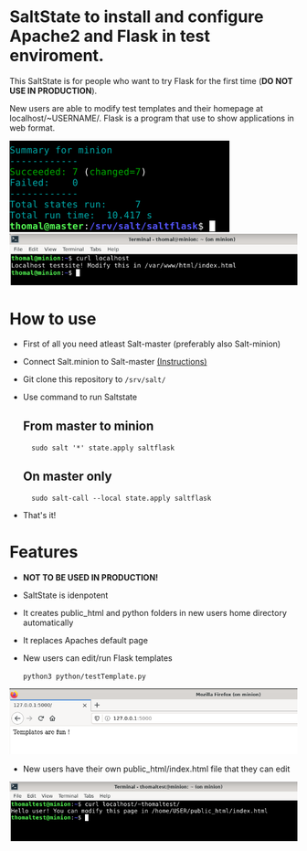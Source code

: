 # SaltState to install and configure Apache2 and Flask in test enviroment.

This SaltState is for people who want to try Flask for the first time (__DO NOT USE IN PRODUCTION__).

New users are able to modify test templates and their homepage at localhost/~USERNAME/. Flask is a program
that use to show applications in web format.

![Image](/saltflask/screenshots/result.png)
![Image](/saltflask/screenshots/curllocalhost.png)

# How to use

- First of all you need atleast Salt-master (preferably also Salt-minion)
- Connect Salt.minion to Salt-master [(Instructions)](https://tuomaslintula.wordpress.com/2021/11/04/tehtava-h2-2/)
- Git clone this repository to `/srv/salt/`
- Use command to run Saltstate

	## From master to minion
		sudo salt '*' state.apply saltflask
	
	## On master only
		sudo salt-call --local state.apply saltflask

- That's it!

# Features

- __NOT TO BE USED IN PRODUCTION!__
- SaltState is idenpotent
- It creates public_html and python folders in new users home directory automatically
- It replaces Apaches default page
- New users can edit/run Flask templates

	`python3 python/testTemplate.py`

![Image](/saltflask/screenshots/flasktemplate.png)

- New users have their own public_html/index.html file that they can edit

![Image](/saltflask/screenshots/publichtml.png)
